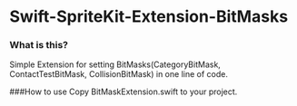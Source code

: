 # Swift-SpriteKit-Extension-BitMasks

### What is this?
Simple Extension for setting BitMasks(CategoryBitMask, ContactTestBitMask, CollisionBitMask) in one line of code.


###How to use
Copy BitMaskExtension.swift to your project.
